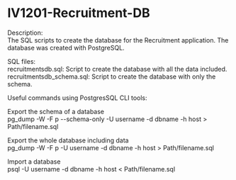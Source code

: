 # IV1201-Recruitment-DB
Description:  
The SQL scripts to create the database for the Recruitment application. The database was created with PostgreSQL.

SQL files:  
recruitmentsdb.sql: Script to create the database with all the data included.  
recruitmentsdb_schema.sql: Script to create the database with only the schema.  

Useful commands using PostgresSQL CLI tools:  
  
Export the schema of a database  
pg_dump -W -F p --schema-only -U username  -d dbname -h host > Path/filename.sql
  
Export the whole database including data  
pg_dump -W -F p -U username -d dbname -h host > Path/filename.sql
  
Import a database  
psql -U username -d dbname -h host < Path/filename.sql
